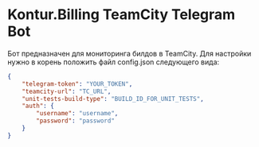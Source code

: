 # Kontur.Billing TeamCity Telegram Bot

Бот предназначен для мониторинга билдов в TeamCity. Для настройки нужно в корень положить файл config.json следующего вида:

```json
{
    "telegram-token": "YOUR_TOKEN",
    "teamcity-url": "TC_URL",
    "unit-tests-build-type": "BUILD_ID_FOR_UNIT_TESTS",
    "auth": {
        "username": "username",
        "password": "password"
    }
}
```
